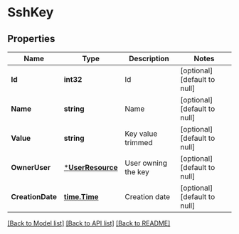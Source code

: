 # SshKey

## Properties
Name | Type | Description | Notes
------------ | ------------- | ------------- | -------------
**Id** | **int32** | Id | [optional] [default to null]
**Name** | **string** | Name | [optional] [default to null]
**Value** | **string** | Key value trimmed | [optional] [default to null]
**OwnerUser** | [***UserResource**](UserResource.md) | User owning the key | [optional] [default to null]
**CreationDate** | [**time.Time**](time.Time.md) | Creation date | [optional] [default to null]

[[Back to Model list]](../README.md#documentation-for-models) [[Back to API list]](../README.md#documentation-for-api-endpoints) [[Back to README]](../README.md)


